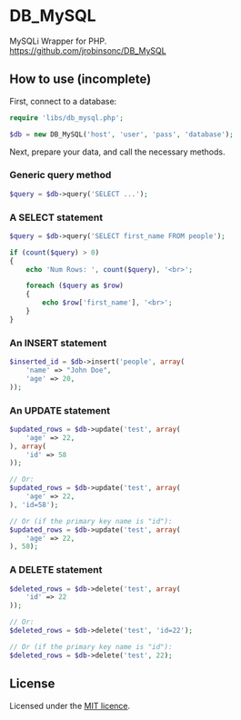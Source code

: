 # DB_MySQL

MySQLi Wrapper for PHP.    
https://github.com/jrobinsonc/DB_MySQL

## How to use (incomplete)

First, connect to a database:

```php
require 'libs/db_mysql.php';

$db = new DB_MySQL('host', 'user', 'pass', 'database');
```

Next, prepare your data, and call the necessary methods.

### Generic query method

```php
$query = $db->query('SELECT ...');
```

### A SELECT statement

```php
$query = $db->query('SELECT first_name FROM people');

if (count($query) > 0)
{
    echo 'Num Rows: ', count($query), '<br>';

    foreach ($query as $row) 
    {
        echo $row['first_name'], '<br>';
    }
}
```

### An INSERT statement

```php
$inserted_id = $db->insert('people', array(
    'name' => "John Doe",
    'age' => 20,
));
```

### An UPDATE statement

```php
$updated_rows = $db->update('test', array(
    'age' => 22,
), array(
    'id' => 58
));

// Or:
$updated_rows = $db->update('test', array(
    'age' => 22,
), 'id=58');

// Or (if the primary key name is "id"):
$updated_rows = $db->update('test', array(
    'age' => 22,
), 58);
```

### A DELETE statement

```php
$deleted_rows = $db->delete('test', array(
    'id' => 22
));

// Or:
$deleted_rows = $db->delete('test', 'id=22');

// Or (if the primary key name is "id"):
$deleted_rows = $db->delete('test', 22);
```

## License

Licensed under the [MIT licence][1].

[1]: https://raw.github.com/jrobinsonc/DB_MySQL/master/LICENSE